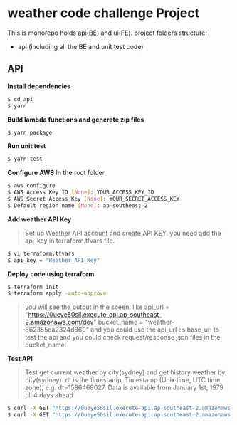 # weather code challenge Project

This is monorepo holds api(BE) and ui(FE). project folders
structure:
- api (including all the BE and unit test code)

## API

**Install dependencies**
```bash
$ cd api
$ yarn
```
**Build lambda functions and generate zip files**
```bash
$ yarn package
```

**Run unit test**
```bash
$ yarn test
```

**Configure AWS**
In the root folder
```bash
$ aws configure
$ AWS Access Key ID [None]: YOUR_ACCESS_KEY_ID
$ AWS Secret Access Key [None]: YOUR_SECRET_ACCESS_KEY
$ Default region name [None]: ap-southeast-2
```

**Add weather API Key**
> Set up Weather API account and create API KEY. you need
add the api_key in terraform.tfvars file.
```bash
$ vi terraform.tfvars
$ api_key = "Weather_API_Key"
```

**Deploy code using terraform**
```bash
$ terraform init
$ terraform apply -auto-approve
```
> you will see the output in the sceen. like
api_url = "https://0ueye50sil.execute-api.ap-southeast-2.amazonaws.com/dev"
bucket_name = "weather-862355ea2324d860"
and you could use the api_url as base_url to test the api and you could check request/response json files in the bucket_name.

**Test API**
> Test get current weather by city(sydney) and get history weather by city(sydney). dt is the timestamp, Timestamp (Unix time, UTC time zone), e.g. dt=1586468027. Data is available from January 1st, 1979 till 4 days ahead
```bash
$ curl -X GET "https://0ueye50sil.execute-api.ap-southeast-2.amazonaws.com/dev/weather/sydney"
$ curl -X GET "https://0ueye50sil.execute-api.ap-southeast-2.amazonaws.com/dev/weather/history/sydney?dt=dt=1643803200"
```

